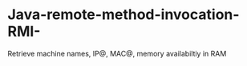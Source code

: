 # Java-remote-method-invocation-RMI-
Retrieve machine names, IP@, MAC@, memory availabiltiy in RAM 
